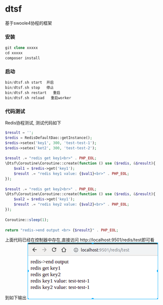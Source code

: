 # dtsf
基于swoole4协程的框架


### 安装
```php
git clone xxxxx
cd xxxxx
composer install
```


### 启动
```php
bin/dtsf.sh start  开启
bin/dtsf.sh stop   停止
bin/dtsf.sh restart   重启
bin/dtsf.sh reload   重启worker
```

### 代码测试
Redis协程测试, 测试代码如下
```php
$result = '';
$redis = RedisDefaultDao::getInstance();
$redis->setex('key1', 300, 'test-test-1');
$redis->setex('ket2', 300, 'test-test-2');

$result .= "redis get key1<br>" . PHP_EOL;
\Dtsf\Coroutine\Coroutine::create(function () use ($redis, &$result){
    $val1 = $redis->get('key1');
    $result .= "redis key1 value: {$val1}<br>" . PHP_EOL;
});

$result .= "redis get key2<br>" . PHP_EOL;
\Dtsf\Coroutine\Coroutine::create(function () use ($redis, &$result){
    $val2 = $redis->get('key1');
    $result .= "redis key2 value: {$val2}<br>" . PHP_EOL;
});

Coroutine::sleep(1);

return "redis->end output <br> {$result}" . PHP_EOL;
```

上面代码已经在控制器中存在,直接访问 http://localhost:9501/redis/test即可看到如下输出
![redis](redis.png)
